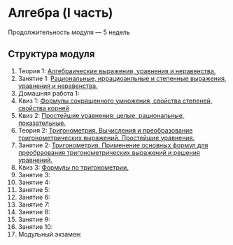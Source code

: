 <head>
  <link rel="stylesheet" type="text/css" media="all" href="./components/main.css" />
  <link rel="stylesheet" type="text/css" media="all" href="main.css" />
</head>

# Алгебра (I часть)

Продолжительность модуля — 5 недель


## Структура модуля

1. <span class="theory">Теория 1:</span> [Алгебраические выражения, уравнения и неравенства.](components/theory/аlgebraic-expressions.md)
2. <span class="class">Занятие 1:</span> [Рациональныe, иррациоанльныe и степенныe выражения, уравнения и неравенства.](./components/class/class-1.md)
3. <span class="homework">Домашняя работа 1:</span> [](./components/homework/homework-1.md)
4. <span class="quiz">Квиз 1:</span> [Формулы сокращенного умножения, свойства степеней, свойства корней](./components/quiz/special-products-etc.md)
5. <span class="quiz">Квиз 2:</span> [Простейшие уравнения: целые, рациональные, показательные.](./components/quiz/elementary-ecuations-1.md)
6. <span class="theory">Теория 2:</span> [Тригонометрия. Вычисления и преобразование тригонометрических выражений. Простейшие уравнения.](./components/theory/trigonometry.md)
7. <span class="class">Занятие 2:</span> [Тригонометрия. Применение основных формул для преобраования тригонометрических выражений и решения уравнений.](./components/class/class-2.md)
8. Квиз 3: [Формулы по тригонометрии.](./components/quiz/trigonometry-formulas.md)
9. <span class="class">Занятие 3:</span> [](./components/class/class-3.md)
10. <span class="class">Занятие 4:</span> [](./components/class/class-4.md)
11. <span class="class">Занятие 5:</span> [](./components/class/class-5.md)
12. <span class="class">Занятие 6:</span> [](./components/class/class-6.md)
13. <span class="class">Занятие 7:</span> [](./components/class/class-7.md)
14. <span class="class">Занятие 8:</span> [](./components/class/class-8.md)
15. <span class="class">Занятие 9:</span> [](./components/class/class-9.md)
16. <span class="class">Занятие 10:</span> [](./components/class/class-10.md)
17. Модульный экзамен: [](./components/exam/exam-1.md)